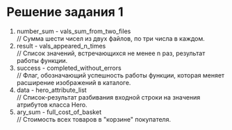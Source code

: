 ﻿# Решение задания 1

1. number_sum - vals_sum_from_two_files  
// Сумма шести чисел из двух файлов, по три числа в каждом.
2. result - vals_appeared_n_times  
// Список значений, встречающихся не менее n раз, результат работы функции.
3. success - completed_without_errors  
// Флаг, обозначающий успешность работы функции, которая меняет расширение изображений в каталоге.
4. data - hero_attribute_list  
// Список-результат разбивания входной строки на значения атрибутов класса Hero.
5. ary_sum - full_cost_of_basket  
// Стоимость всех товаров в "корзине" покупателя.
